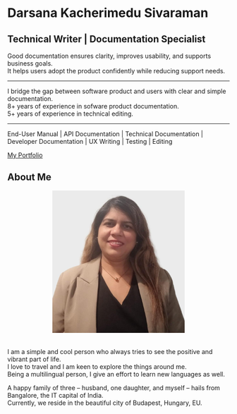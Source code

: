 
# Darsana Kacherimedu Sivaraman
## Technical Writer | Documentation Specialist

Good documentation ensures clarity, improves usability, and supports business goals.<br>
It helps users adopt the product confidently while reducing support needs.<br>

***

I bridge the gap between software product and users with clear and simple documentation.<br>
8+ years of experience in sofware product documentation.<br>
5+ years of experience in technical editing.<br>

***

End-User Manual | API Documentation | Technical Documentation |<br>
Developer Documentation | UX Writing | Testing | Editing


[My Portfolio](https://darsanaks.github.io/DarsanaKS)

## About Me
<center><img src="Dars3.JPG" alt="Darsana" title="Darsana KS" width="300" /></center><br>

I am a simple and cool person who always tries to see the positive and vibrant part of life.<br>
I love to travel and I am keen to explore the things around me.<br>
Being a multilingual person, I give an effort to learn new languages as well.<br>

A happy family of three – husband, one daughter, and myself – hails from Bangalore, the IT capital of India.<br>
Currently, we reside in the beautiful city of Budapest, Hungary, EU.<br>


<!-- 

## Commands

* `mkdocs new [dir-name]` - Create a new project.
* `mkdocs serve` - Start the live-reloading docs server.
* `mkdocs build` - Build the documentation site.
* `mkdocs -h` - Print help message and exit.

## Project layout

    mkdocs.yml    # The configuration file.
    docs/
        index.md  # The documentation homepage.
        ...       # Other markdown pages, images and other files.
-->


